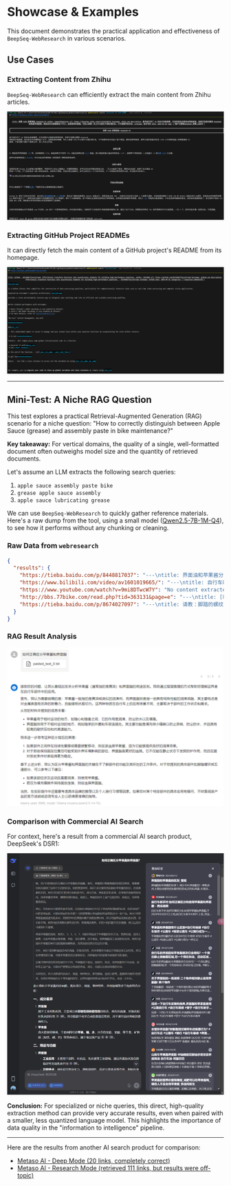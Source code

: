 # Showcase & Examples

This document demonstrates the practical application and effectiveness of `BeepSeq-WebResearch` in various scenarios.

## Use Cases

### Extracting Content from Zhihu

`BeepSeq-WebResearch` can efficiently extract the main content from Zhihu articles.

![Zhihu Example](https://raw.githubusercontent.com/BICHENG/BeepSeq-WebResearch/refs/heads/main/doc/imgs/image-20250221040301971.png)

### Extracting GitHub Project READMEs

It can directly fetch the main content of a GitHub project's README from its homepage.

![GitHub Example](https://raw.githubusercontent.com/BICHENG/BeepSeq-WebResearch/refs/heads/main/doc/imgs/image-20250221035632162.png)

---

## Mini-Test: A Niche RAG Question

This test explores a practical Retrieval-Augmented Generation (RAG) scenario for a niche question: "How to correctly distinguish between Apple Sauce (grease) and assembly paste in bike maintenance?"

**Key takeaway:** For vertical domains, the quality of a single, well-formatted document often outweighs model size and the quantity of retrieved documents.

Let's assume an LLM extracts the following search queries:
1.  `apple sauce assembly paste bike`
2.  `grease apple sauce assembly`
3.  `apple sauce lubricating grease`

We can use `BeepSeq-WebResearch` to quickly gather reference materials. Here's a raw dump from the tool, using a small model ([Qwen2.5-7B-1M-Q4](https://ollama.com/myaniu/qwen2.5-1m)), to see how it performs without any chunking or cleaning.

### Raw Data from `webresearch`

```json
{
  "results": {
    "https://tieba.baidu.com/p/8448817037": "---\ntitle: 界面油和苹果酱分别用在哪？\nauthor: 贴吧用户\nurl: https://tieba.baidu.com/p/8448817037\nhostname: baidu.com\ndescription: 界面油和苹果酱分别用..如题求大佬回答在哔站看到有人评论：界面油用在不相对运动的地方，苹果酱用在相对运动的地方。但我在贴吧也看到有人装车全用苹果酱。奇怪。因此我请求大佬指点一下，这两个具体用在哪？\nsitename: tieba.baidu.com\ndate: 2023-06-06\ntags: ['百度贴吧,公路车,界面,油和,苹果']\n---\n界面油用在不相对运动的地方，苹果酱用在相对运动的地方\n\n这句话你可以简单理解成\n\n不同零件产生接触安装但不会相对运动的地方用界面油，例如中轴轴套与五通之间，尾勾与车架之间、碗组轴承的外圈和车架连接处。作用是填充微小缝隙防止异响、防尘防水、防融合。\n\n零件产生接触且需要相对运动的地方用苹果酱，例如轴心和轴套之间，作用是润滑、防尘防水、填缝、防融合。\n\n界面油和苹果酱，都可以起到填缝、防尘防水防融合的目的（在零件中间充当物理隔离）\n\n界面油的粘稠度更高，耐挤压、耐高温、耐酸碱的能力也比苹果酱强。\n\n可以看作不需要相对运动的地方，苹果酱足以胜任，界面油更好。",
    "https://www.bilibili.com/video/av1601019665/": "---\ntitle: 自行车新手村：如何正确区分和使用苹果酱和界面脂_哔哩哔哩_bilibili\nurl: https://www.bilibili.com/video/BV1c1421f7bK/\nhostname: bilibili.com\ndescription: -, 视频播放量 48598、弹幕量 58、点赞数 1680、投硬币枚数 517、收藏人数 1587、转发人数 127, 视频作者 自行车新手村NPC, 作者简介 橱窗有新手避坑装备，按需购买，相关视频：单车保养禁忌-这些零件部位禁止上油，那么，成为界面脂仙人的代价是什么，求求你们别再打界面脂了，【苹果酱/界面脂】苹果酱和界面脂的介绍使用，界面脂最终章，大解析。还有螺纹到底该涂啥的答案！，如何简单快速的清洁公路自行车飞轮，塔基如何保养？？？果然专业的事交给专业的人来做！！，禧玛诺中空螺纹中轴为什么要装垫片，螺栓螺母防卡剂-抗咬合剂-铜膏，它会让你的自行车更快。 自行车轮毂的维护\nsitename: bilibili.com\ndate: 2024-03-01\ntags: ['自行车新手村：如何正确区分和使用苹果酱和界面脂,公路自行车小姐姐,公路自行车骑行爱好者,公路自行车异响,公路自行车日常维护保养,自行车新手村npc,苹果酱和界面脂的区别,如何区分苹果酱和界面脂,禧玛诺苹果酱的用途,必剪创作,运动,运动综合,哔哩哔哩,bilibili,B站,弹幕']\n---\n手机扫码观看/分享\n\n单车保养禁忌-这些零件部位禁止上油\n\n那么，成为界面脂仙人的代价是什么\n\n求求你们别再打界面脂了\n\n【苹果酱/界面脂】苹果酱和界面脂的介绍使用\n\n界面脂最终章，大解析。还有螺纹到底该涂啥的答案！\n\n如何简单快速的清洁公路自行车飞轮\n\n塔基如何保养？？？果然专业的事交给专业的人来做！！\n\n禧玛诺中空螺纹中轴为什么要装垫片\n\n螺栓螺母防卡剂-抗咬合剂-铜膏\n\n它会让你的自行车更快。 自行车轮毂的维护\n\n保养一次自行车要多少钱？\n\nWD40千万不敢乱用！！！小心废车\n\n界面油脂仙人\n\n润滑脂为什么要进行锥入度测试?锥入度测试有何意义呢？\n\n【胡乱维修系列】保养一下公路车 换全新塔基 大家一定要注意勤检查 不然就废了\n\n【塔基垫圈】塔基垫圈使用和安装\n\n还不知道如何保养你的自行车？今天就来手把手教你！\n\n飞轮抹黄油？！日常分享\n\n喜玛诺苹果酱的本来面目 AUTOL TOP2000\n\n涂界面油脂图1是五通涂一遍界面油图2是上完中轴以后再涂了一遍跟恺途中轴厂家沟通过中轴防水和使用寿命问题，总结一下，分享大家。说的不好欢迎指教探讨。",
    "https://www.youtube.com/watch?v=9mi8DTwcW7Y": "No content extracted",
    "http://bbs.77bike.com/read.php?tid=363131&page=e": "---\ntitle: [新人报到]请教几种润滑脂/润滑油/润滑剂应该用在哪？ [复制链接]\nurl: http://bbs.77bike.com/read.php?tid=363131&page=e\nhostname: 77bike.com\ndescription: 请教几种润滑脂/润滑油/润滑剂应该用在哪？折叠车和小轮径改装技术交流的自行车论坛，人气和专业度最高的折叠自行车网站，业界轻量化的发源地和倡导者，致力于推广单车文化，自行车骑行旅游，改装交流。\nsitename: bbs.77bike.com\ndate: 2023-09-12\ntags: ['请教几种润滑脂/润滑油/润滑剂应该用在哪？ 77bike,折叠车,折叠自行车,小轮车,小径车,轻量化,减重,偷轻,技术,交流,团购,骑行,改装,公路车,山地车,自行车,大行,dahon,birdy,鸟车,fnhon,风行,bikefriday,bf,小布,Brompton,AM,Alex Moulton,欧亚马,Oyama,捷安特,giant,美利达,merida,骓驰,triace,sp8,bya412']\n---\nUID：200143\n\nUID：195674\n\n内容来自Android手机客户端\n\nUID：158009\n\n内容来自iPhone手机客户端\n\nUID：33340\n\nUID：196506\n\nUID：194378\n\nUID：142150\n\nUID：198630\n\nnewfox:昆仑1号和2号啥区别[图片] (2023-09-13 07:25)\n\nUID：199429\n\nlylnk:塔基棘轮不能用苹果酱。可以用昆仑2号或者其它低粘度润滑脂（赛领低粘度润滑脂）。线芯线管不能用苹果酱，也不建议昆仑2号。有更低更稀的润滑脂。其它都能用苹果酱/普通黄油。钛合金螺丝最好买界面剂，含铜粉特别抗压力，而黄油压力大了会挤走。界面剂不容易被挤走。高速位置 .. (2023-09-13 07:03)\n\njasonbike:不用昆仑2号的话，请问有什么平替吗？ 禧玛诺的线管油太贵啦[表情] (2023-09-13 12:31)\n\n图片:Screenshot_2023_0913_143427.png\n\nUID：198119",
    "https://tieba.baidu.com/p/8674027097": "---\ntitle: 请教：脚踏的螺纹，应该用苹果酱润滑还是用rsp界面脂？谢谢！\nauthor: RickSanchez\nurl: https://tieba.baidu.com/p/8674027097\nhostname: baidu.com\ndescription: 请教：脚踏的螺纹，应..如果能够补充一些其他部位的润滑油脂使用就更好了！\nsitename: tieba.baidu.com\ndate: 2023-10-26\ntags: ['百度贴吧,公路车,rsp,脚踏,的螺']\n---\n下载贴吧APP\n\n看高清直播、视频！\n\n看高清直播、视频！"
  }
}
```

### RAG Result Analysis

![RAG Result](https://raw.githubusercontent.com/BICHENG/BeepSeq-WebResearch/refs/heads/main/doc/imgs/image-20250221050647617.png)

### Comparison with Commercial AI Search

For context, here's a result from a commercial AI search product, DeepSeek's DSR1:

![DeepSeek Result](https://raw.githubusercontent.com/BICHENG/BeepSeq-WebResearch/refs/heads/main/doc/imgs/image-20250221051237510.png)

**Conclusion:** For specialized or niche queries, this direct, high-quality extraction method can provide very accurate results, even when paired with a smaller, less quantized language model. This highlights the importance of data quality in the "information to intelligence" pipeline.

---
Here are the results from another AI search product for comparison:

- [Metaso AI - Deep Mode (20 links, completely correct)](https://metaso.cn/s/Asz9Orq)
- [Metaso AI - Research Mode (retrieved 111 links, but results were off-topic)](https://metaso.cn/s/lpqgjEk)




